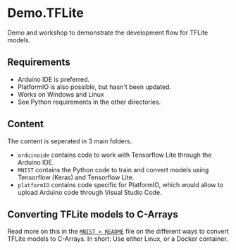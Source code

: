 # Demo.TFLite

Demo and workshop to demonstrate the development flow for TFLite models.

## Requirements
- Arduino IDE is preferred.
- PlatformIO is also possible, but hasn't been updated.
- Works on Windows and Linux
- See Python requirements in the other directories.

## Content
The content is seperated in 3 main folders.
- `arduinoide` contains code to work with Tensorflow Lite through the Arduino IDE.
- `MNIST` contains the Python code to train and convert models using Tensorflow (Keras) and Tensorflow Lite.
- `platformIO` contains code specific for PlatformIO, which would allow to upload Arduino code through Visual Studio Code.

## Converting TFLite models to C-Arrays
Read more on this in the [`MNIST > README`](https://github.com/sizingservers/Demo.TFLite/tree/master/mnist/Readme.md) file on the different ways to convert TFLite models to C-Arrays.
In short: Use either Linux, or a Docker container.
